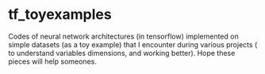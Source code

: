 # tf_toyexamples
Codes of neural network architectures (in tensorflow) implemented on simple datasets (as a toy example) that I encounter during various projects ( to understand variables dimensions, and working better). Hope these pieces will help someones.

